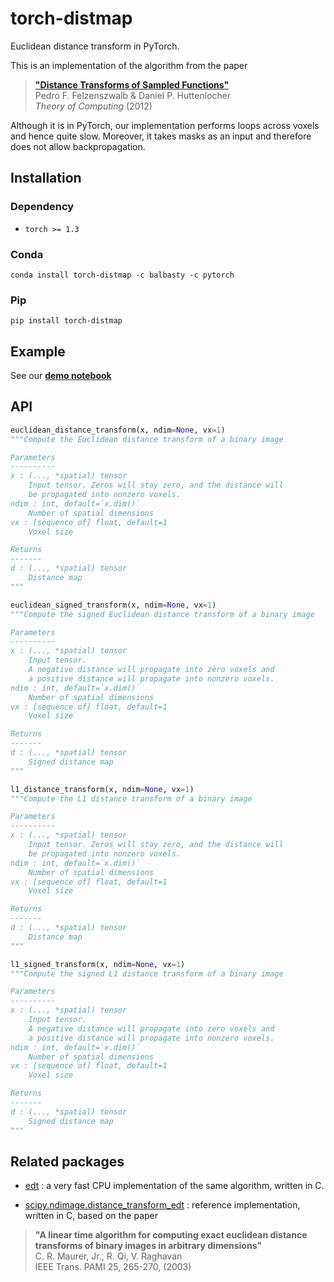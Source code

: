 # torch-distmap

Euclidean distance transform in PyTorch.

This is an implementation of the algorithm from the paper

> [**"Distance Transforms of Sampled Functions"**](https://www.theoryofcomputing.org/articles/v008a019/v008a019.pdf) <br />
> Pedro F. Felzenszwalb & Daniel P. Huttenlocher <br />
> _Theory of Computing_ (2012)

Although it is in PyTorch, our implementation performs loops across
voxels and hence quite slow. Moreover, it takes masks as an input
and therefore does not allow backpropagation.

## Installation

### Dependency

- `torch >= 1.3`

### Conda

```shell
conda install torch-distmap -c balbasty -c pytorch
```

### Pip

```shell
pip install torch-distmap
```

## Example

See our [**demo notebook**](notebooks/example.ipynb)

## API

```python
euclidean_distance_transform(x, ndim=None, vx=1)
"""Compute the Euclidean distance transform of a binary image

Parameters
----------
x : (..., *spatial) tensor
    Input tensor. Zeros will stay zero, and the distance will
    be propagated into nonzero voxels.
ndim : int, default=`x.dim()`
    Number of spatial dimensions
vx : [sequence of] float, default=1
    Voxel size

Returns
-------
d : (..., *spatial) tensor
    Distance map
"""
```

```python
euclidean_signed_transform(x, ndim=None, vx=1)
"""Compute the signed Euclidean distance transform of a binary image

Parameters
----------
x : (..., *spatial) tensor
    Input tensor.
    A negative distance will propagate into zero voxels and
    a positive distance will propagate into nonzero voxels.
ndim : int, default=`x.dim()`
    Number of spatial dimensions
vx : [sequence of] float, default=1
    Voxel size

Returns
-------
d : (..., *spatial) tensor
    Signed distance map
"""
```

```python
l1_distance_transform(x, ndim=None, vx=1)
"""Compute the L1 distance transform of a binary image

Parameters
----------
x : (..., *spatial) tensor
    Input tensor. Zeros will stay zero, and the distance will
    be propagated into nonzero voxels.
ndim : int, default=`x.dim()`
    Number of spatial dimensions
vx : [sequence of] float, default=1
    Voxel size

Returns
-------
d : (..., *spatial) tensor
    Distance map
"""
```

```python
l1_signed_transform(x, ndim=None, vx=1)
"""Compute the signed L1 distance transform of a binary image

Parameters
----------
x : (..., *spatial) tensor
    Input tensor.
    A negative distance will propagate into zero voxels and
    a positive distance will propagate into nonzero voxels.
ndim : int, default=`x.dim()`
    Number of spatial dimensions
vx : [sequence of] float, default=1
    Voxel size

Returns
-------
d : (..., *spatial) tensor
    Signed distance map
"""
```

## Related packages

- [edt](https://github.com/seung-lab/euclidean-distance-transform-3d) :
  a very fast CPU implementation of the same algorithm, written in C.


- [scipy.ndimage.distance_transform_edt](https://docs.scipy.org/doc/scipy/reference/generated/scipy.ndimage.distance_transform_edt.html) :
reference implementation, written in C, based on the paper
> **"A linear time algorithm for computing exact euclidean distance
> transforms of binary images in arbitrary dimensions"** <br />
> C. R. Maurer,  Jr., R. Qi, V. Raghavan <br />
> IEEE Trans. PAMI 25, 265-270, (2003) <br />
